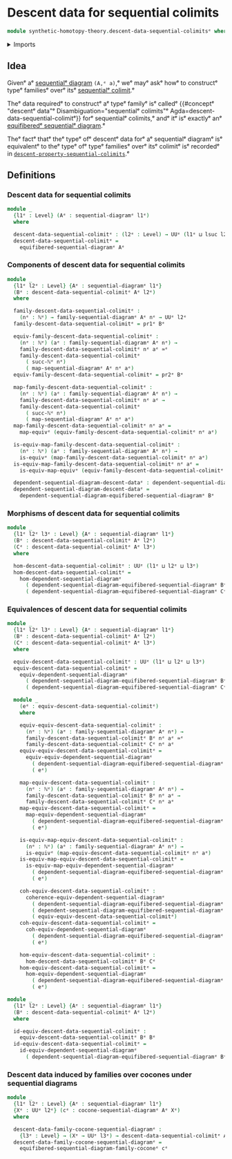 # Descent data for sequential colimits

```agda
module synthetic-homotopy-theory.descent-data-sequential-colimitsᵉ where
```

<details><summary>Imports</summary>

```agda
open import elementary-number-theory.natural-numbersᵉ

open import foundation.dependent-pair-typesᵉ
open import foundation.equivalencesᵉ
open import foundation.universe-levelsᵉ

open import synthetic-homotopy-theory.cocones-under-sequential-diagramsᵉ
open import synthetic-homotopy-theory.dependent-sequential-diagramsᵉ
open import synthetic-homotopy-theory.equifibered-sequential-diagramsᵉ
open import synthetic-homotopy-theory.equivalences-dependent-sequential-diagramsᵉ
open import synthetic-homotopy-theory.morphisms-dependent-sequential-diagramsᵉ
open import synthetic-homotopy-theory.sequential-diagramsᵉ
```

</details>

## Idea

Givenᵉ aᵉ [sequentialᵉ diagram](synthetic-homotopy-theory.sequential-diagrams.mdᵉ)
`(A,ᵉ a)`,ᵉ weᵉ mayᵉ askᵉ howᵉ to constructᵉ typeᵉ familiesᵉ overᵉ itsᵉ
[sequentialᵉ colimit](synthetic-homotopy-theory.universal-property-sequential-colimits.md).ᵉ

Theᵉ data requiredᵉ to constructᵉ aᵉ typeᵉ familyᵉ isᵉ calledᵉ
{{#conceptᵉ "descentᵉ data"ᵉ Disambiguation="sequentialᵉ colimits"ᵉ Agda=descent-data-sequential-colimitᵉ}}
forᵉ sequentialᵉ colimits,ᵉ andᵉ itᵉ isᵉ exactlyᵉ anᵉ
[equifiberedᵉ sequentialᵉ diagram](synthetic-homotopy-theory.equifibered-sequential-diagrams.md).ᵉ

Theᵉ factᵉ thatᵉ theᵉ typeᵉ ofᵉ descentᵉ data forᵉ aᵉ sequentialᵉ diagramᵉ isᵉ equivalentᵉ to
theᵉ typeᵉ ofᵉ typeᵉ familiesᵉ overᵉ itsᵉ colimitᵉ isᵉ recordedᵉ in
[`descent-property-sequential-colimits`](synthetic-homotopy-theory.descent-property-sequential-colimits.md).ᵉ

## Definitions

### Descent data for sequential colimits

```agda
module _
  {l1ᵉ : Level} (Aᵉ : sequential-diagramᵉ l1ᵉ)
  where

  descent-data-sequential-colimitᵉ : (l2ᵉ : Level) → UUᵉ (l1ᵉ ⊔ lsuc l2ᵉ)
  descent-data-sequential-colimitᵉ =
    equifibered-sequential-diagramᵉ Aᵉ
```

### Components of descent data for sequential colimits

```agda
module _
  {l1ᵉ l2ᵉ : Level} {Aᵉ : sequential-diagramᵉ l1ᵉ}
  (Bᵉ : descent-data-sequential-colimitᵉ Aᵉ l2ᵉ)
  where

  family-descent-data-sequential-colimitᵉ :
    (nᵉ : ℕᵉ) → family-sequential-diagramᵉ Aᵉ nᵉ → UUᵉ l2ᵉ
  family-descent-data-sequential-colimitᵉ = pr1ᵉ Bᵉ

  equiv-family-descent-data-sequential-colimitᵉ :
    (nᵉ : ℕᵉ) (aᵉ : family-sequential-diagramᵉ Aᵉ nᵉ) →
    family-descent-data-sequential-colimitᵉ nᵉ aᵉ ≃ᵉ
    family-descent-data-sequential-colimitᵉ
      ( succ-ℕᵉ nᵉ)
      ( map-sequential-diagramᵉ Aᵉ nᵉ aᵉ)
  equiv-family-descent-data-sequential-colimitᵉ = pr2ᵉ Bᵉ

  map-family-descent-data-sequential-colimitᵉ :
    (nᵉ : ℕᵉ) (aᵉ : family-sequential-diagramᵉ Aᵉ nᵉ) →
    family-descent-data-sequential-colimitᵉ nᵉ aᵉ →
    family-descent-data-sequential-colimitᵉ
      ( succ-ℕᵉ nᵉ)
      ( map-sequential-diagramᵉ Aᵉ nᵉ aᵉ)
  map-family-descent-data-sequential-colimitᵉ nᵉ aᵉ =
    map-equivᵉ (equiv-family-descent-data-sequential-colimitᵉ nᵉ aᵉ)

  is-equiv-map-family-descent-data-sequential-colimitᵉ :
    (nᵉ : ℕᵉ) (aᵉ : family-sequential-diagramᵉ Aᵉ nᵉ) →
    is-equivᵉ (map-family-descent-data-sequential-colimitᵉ nᵉ aᵉ)
  is-equiv-map-family-descent-data-sequential-colimitᵉ nᵉ aᵉ =
    is-equiv-map-equivᵉ (equiv-family-descent-data-sequential-colimitᵉ nᵉ aᵉ)

  dependent-sequential-diagram-descent-dataᵉ : dependent-sequential-diagramᵉ Aᵉ l2ᵉ
  dependent-sequential-diagram-descent-dataᵉ =
    dependent-sequential-diagram-equifibered-sequential-diagramᵉ Bᵉ
```

### Morphisms of descent data for sequential colimits

```agda
module _
  {l1ᵉ l2ᵉ l3ᵉ : Level} {Aᵉ : sequential-diagramᵉ l1ᵉ}
  (Bᵉ : descent-data-sequential-colimitᵉ Aᵉ l2ᵉ)
  (Cᵉ : descent-data-sequential-colimitᵉ Aᵉ l3ᵉ)
  where

  hom-descent-data-sequential-colimitᵉ : UUᵉ (l1ᵉ ⊔ l2ᵉ ⊔ l3ᵉ)
  hom-descent-data-sequential-colimitᵉ =
    hom-dependent-sequential-diagramᵉ
      ( dependent-sequential-diagram-equifibered-sequential-diagramᵉ Bᵉ)
      ( dependent-sequential-diagram-equifibered-sequential-diagramᵉ Cᵉ)
```

### Equivalences of descent data for sequential colimits

```agda
module _
  {l1ᵉ l2ᵉ l3ᵉ : Level} {Aᵉ : sequential-diagramᵉ l1ᵉ}
  (Bᵉ : descent-data-sequential-colimitᵉ Aᵉ l2ᵉ)
  (Cᵉ : descent-data-sequential-colimitᵉ Aᵉ l3ᵉ)
  where

  equiv-descent-data-sequential-colimitᵉ : UUᵉ (l1ᵉ ⊔ l2ᵉ ⊔ l3ᵉ)
  equiv-descent-data-sequential-colimitᵉ =
    equiv-dependent-sequential-diagramᵉ
      ( dependent-sequential-diagram-equifibered-sequential-diagramᵉ Bᵉ)
      ( dependent-sequential-diagram-equifibered-sequential-diagramᵉ Cᵉ)

  module _
    (eᵉ : equiv-descent-data-sequential-colimitᵉ)
    where

    equiv-equiv-descent-data-sequential-colimitᵉ :
      (nᵉ : ℕᵉ) (aᵉ : family-sequential-diagramᵉ Aᵉ nᵉ) →
      family-descent-data-sequential-colimitᵉ Bᵉ nᵉ aᵉ ≃ᵉ
      family-descent-data-sequential-colimitᵉ Cᵉ nᵉ aᵉ
    equiv-equiv-descent-data-sequential-colimitᵉ =
      equiv-equiv-dependent-sequential-diagramᵉ
        ( dependent-sequential-diagram-equifibered-sequential-diagramᵉ Cᵉ)
        ( eᵉ)

    map-equiv-descent-data-sequential-colimitᵉ :
      (nᵉ : ℕᵉ) (aᵉ : family-sequential-diagramᵉ Aᵉ nᵉ) →
      family-descent-data-sequential-colimitᵉ Bᵉ nᵉ aᵉ →
      family-descent-data-sequential-colimitᵉ Cᵉ nᵉ aᵉ
    map-equiv-descent-data-sequential-colimitᵉ =
      map-equiv-dependent-sequential-diagramᵉ
        ( dependent-sequential-diagram-equifibered-sequential-diagramᵉ Cᵉ)
        ( eᵉ)

    is-equiv-map-equiv-descent-data-sequential-colimitᵉ :
      (nᵉ : ℕᵉ) (aᵉ : family-sequential-diagramᵉ Aᵉ nᵉ) →
      is-equivᵉ (map-equiv-descent-data-sequential-colimitᵉ nᵉ aᵉ)
    is-equiv-map-equiv-descent-data-sequential-colimitᵉ =
      is-equiv-map-equiv-dependent-sequential-diagramᵉ
        ( dependent-sequential-diagram-equifibered-sequential-diagramᵉ Cᵉ)
        ( eᵉ)

    coh-equiv-descent-data-sequential-colimitᵉ :
      coherence-equiv-dependent-sequential-diagramᵉ
        ( dependent-sequential-diagram-equifibered-sequential-diagramᵉ Bᵉ)
        ( dependent-sequential-diagram-equifibered-sequential-diagramᵉ Cᵉ)
        ( equiv-equiv-descent-data-sequential-colimitᵉ)
    coh-equiv-descent-data-sequential-colimitᵉ =
      coh-equiv-dependent-sequential-diagramᵉ
        ( dependent-sequential-diagram-equifibered-sequential-diagramᵉ Cᵉ)
        ( eᵉ)

    hom-equiv-descent-data-sequential-colimitᵉ :
      hom-descent-data-sequential-colimitᵉ Bᵉ Cᵉ
    hom-equiv-descent-data-sequential-colimitᵉ =
      hom-equiv-dependent-sequential-diagramᵉ
        ( dependent-sequential-diagram-equifibered-sequential-diagramᵉ Cᵉ)
        ( eᵉ)

module _
  {l1ᵉ l2ᵉ : Level} {Aᵉ : sequential-diagramᵉ l1ᵉ}
  (Bᵉ : descent-data-sequential-colimitᵉ Aᵉ l2ᵉ)
  where

  id-equiv-descent-data-sequential-colimitᵉ :
    equiv-descent-data-sequential-colimitᵉ Bᵉ Bᵉ
  id-equiv-descent-data-sequential-colimitᵉ =
    id-equiv-dependent-sequential-diagramᵉ
      ( dependent-sequential-diagram-equifibered-sequential-diagramᵉ Bᵉ)
```

### Descent data induced by families over cocones under sequential diagrams

```agda
module _
  {l1ᵉ l2ᵉ : Level} {Aᵉ : sequential-diagramᵉ l1ᵉ}
  {Xᵉ : UUᵉ l2ᵉ} (cᵉ : cocone-sequential-diagramᵉ Aᵉ Xᵉ)
  where

  descent-data-family-cocone-sequential-diagramᵉ :
    {l3ᵉ : Level} → (Xᵉ → UUᵉ l3ᵉ) → descent-data-sequential-colimitᵉ Aᵉ l3ᵉ
  descent-data-family-cocone-sequential-diagramᵉ =
    equifibered-sequential-diagram-family-coconeᵉ cᵉ
```